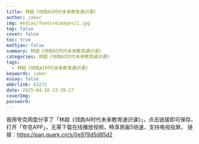 ```yaml
---
title: 林超《领跑AI时代未来教育通识课》
author: joker
img: medias/featureimages/1.jpg
top: false
cover: false
toc: true
mathjax: false
summary: 林超《领跑AI时代未来教育通识课》
categories: 林超《领跑AI时代未来教育通识课》
tags:
  - 林超《领跑AI时代未来教育通识课》
keywords: joker
essay: false
abbrlink: 63272
date: 2025-04-20 23:39:17
coverImg:
password:
---
```


我用夸克网盘分享了「林超《领跑AI时代未来教育通识课》」，点击链接即可保存。打开「夸克APP」，无需下载在线播放视频，畅享原画5倍速，支持电视投屏。
链接：https://pan.quark.cn/s/0e979d5d85d2
